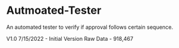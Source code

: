 # Autmoated-Tester
An automated tester to verify if approval follows certain sequence. 

V1.0 7/15/2022 - Initial Version
Raw Data - 918,467
